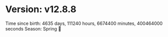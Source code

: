 # Version: v12.8.8
Time since birth: 4635 days, 111240 hours, 6674400 minutes, 400464000 seconds
Season: Spring 🌸
